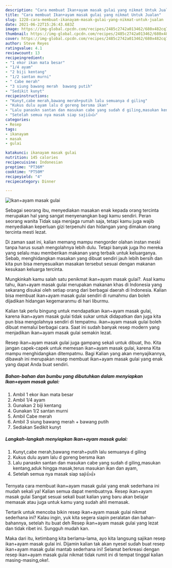 ```yaml
---
description: "Cara membuat Ikan+ayam masak gulai yang nikmat Untuk Jualan"
title: "Cara membuat Ikan+ayam masak gulai yang nikmat Untuk Jualan"
slug: 1228-cara-membuat-ikanayam-masak-gulai-yang-nikmat-untuk-jualan
date: 2021-06-22T15:26:43.683Z
image: https://img-global.cpcdn.com/recipes/2485c2742a013462/680x482cq70/ikanayam-masak-gulai-foto-resep-utama.jpg
thumbnail: https://img-global.cpcdn.com/recipes/2485c2742a013462/680x482cq70/ikanayam-masak-gulai-foto-resep-utama.jpg
cover: https://img-global.cpcdn.com/recipes/2485c2742a013462/680x482cq70/ikanayam-masak-gulai-foto-resep-utama.jpg
author: Steve Reyes
ratingvalue: 4.1
reviewcount: 13
recipeingredient:
- "1 ekor ikan mata besar"
- "1/4 ayam"
- "2 biji kentang"
- "1/2 santan murni"
- " Cabe merah"
- "3 siung bawang merah  bawang putih"
- "Sedikit kunyt"
recipeinstructions:
- "Kunyt,cabe merah,bawang merah+putih lalu semuanya d giling"
- "Kukus dulu ayam lalu d goreng bersma ikan"
- "Lalu panaskn santan dan masukan cabe yang sudah d giling,masukan kentang,aduk hingga masak,terus masukan ikan dan ayam,"
- "Setelah semua nya masak siap saji👍👍"
categories:
- Resep
tags:
- ikanayam
- masak
- gulai

katakunci: ikanayam masak gulai 
nutrition: 145 calories
recipecuisine: Indonesian
preptime: "PT36M"
cooktime: "PT50M"
recipeyield: "4"
recipecategory: Dinner

---
```



![Ikan+ayam masak gulai](https://img-global.cpcdn.com/recipes/2485c2742a013462/680x482cq70/ikanayam-masak-gulai-foto-resep-utama.jpg)

Sebagai seorang ibu, menyediakan masakan enak kepada orang tercinta merupakan hal yang sangat menyenangkan bagi kamu sendiri. Peran seorang  wanita Tidak saja menjaga rumah saja, tetapi kamu juga wajib menyediakan keperluan gizi terpenuhi dan hidangan yang dimakan orang tercinta mesti lezat.

Di zaman  saat ini, kalian memang mampu mengorder olahan instan meski tanpa harus susah mengolahnya lebih dulu. Tetapi banyak juga lho mereka yang selalu mau memberikan makanan yang terbaik untuk keluarganya. Sebab, menghidangkan masakan yang dibuat sendiri jauh lebih bersih dan kita pun bisa menyesuaikan masakan tersebut sesuai dengan makanan kesukaan keluarga tercinta. 



Mungkinkah kamu salah satu penikmat ikan+ayam masak gulai?. Asal kamu tahu, ikan+ayam masak gulai merupakan makanan khas di Indonesia yang sekarang disukai oleh setiap orang dari berbagai daerah di Indonesia. Kalian bisa membuat ikan+ayam masak gulai sendiri di rumahmu dan boleh dijadikan hidangan kegemaranmu di hari liburmu.

Kalian tak perlu bingung untuk mendapatkan ikan+ayam masak gulai, karena ikan+ayam masak gulai tidak sukar untuk didapatkan dan juga kita pun bisa mengolahnya sendiri di tempatmu. ikan+ayam masak gulai boleh dibuat memalui berbagai cara. Saat ini sudah banyak resep modern yang menjadikan ikan+ayam masak gulai semakin lezat.

Resep ikan+ayam masak gulai juga gampang sekali untuk dibuat, lho. Kita jangan capek-capek untuk memesan ikan+ayam masak gulai, karena Kita mampu menghidangkan ditempatmu. Bagi Kalian yang akan menyajikannya, dibawah ini merupakan resep membuat ikan+ayam masak gulai yang enak yang dapat Anda buat sendiri.

<!--inarticleads1-->

##### Bahan-bahan dan bumbu yang dibutuhkan dalam menyiapkan Ikan+ayam masak gulai:

1. Ambil 1 ekor ikan mata besar
1. Ambil 1/4 ayam
1. Gunakan 2 biji kentang
1. Gunakan 1/2 santan murni
1. Ambil  Cabe merah
1. Ambil 3 siung bawang merah + bawang putih
1. Sediakan Sedikit kunyt




<!--inarticleads2-->

##### Langkah-langkah menyiapkan Ikan+ayam masak gulai:

1. Kunyt,cabe merah,bawang merah+putih lalu semuanya d giling
1. Kukus dulu ayam lalu d goreng bersma ikan
1. Lalu panaskn santan dan masukan cabe yang sudah d giling,masukan kentang,aduk hingga masak,terus masukan ikan dan ayam,
1. Setelah semua nya masak siap saji👍👍




Ternyata cara membuat ikan+ayam masak gulai yang enak sederhana ini mudah sekali ya! Kalian semua dapat membuatnya. Resep ikan+ayam masak gulai Sangat sesuai sekali buat kalian yang baru akan belajar memasak atau juga untuk kamu yang sudah ahli memasak.

Tertarik untuk mencoba bikin resep ikan+ayam masak gulai nikmat sederhana ini? Kalau ingin, yuk kita segera siapin peralatan dan bahan-bahannya, setelah itu buat deh Resep ikan+ayam masak gulai yang lezat dan tidak ribet ini. Sungguh mudah kan. 

Maka dari itu, ketimbang kita berlama-lama, ayo kita langsung sajikan resep ikan+ayam masak gulai ini. Dijamin kalian tak akan nyesel sudah buat resep ikan+ayam masak gulai mantab sederhana ini! Selamat berkreasi dengan resep ikan+ayam masak gulai nikmat tidak rumit ini di tempat tinggal kalian masing-masing,oke!.

